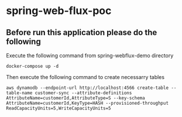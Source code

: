 # spring-web-flux-poc

## Before run this application please do the following

Execute the following command from spring-webflux-demo directory

```docker-compose up -d```

Then execute the following command to create necessarry tables

```aws dynamodb --endpoint-url http://localhost:4566 create-table --table-name customer-sync --attribute-definitions AttributeName=customerId,AttributeType=S --key-schema AttributeName=customerId,KeyType=HASH --provisioned-throughput ReadCapacityUnits=5,WriteCapacityUnits=5```

